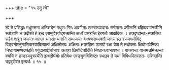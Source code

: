+++
title = "१५ उदु त्ये"

+++

त्ये ते प्रसिद्धाः मधुमत्तमा अतिशयेन मधुराः गिरः अप्रगीताः शस्त्ररूपावाचः स्तोमासः प्रगीतानि बहिष्पवमानादीनि स्तोत्राणि च उदीरते हे इन्द्र त्वामुद्दिश्योद्गच्छन्ति ऊर्ध्वं प्रसरन्ति ईरगतौ आदादिकः । तत्रदृष्टान्तः-सत्राजितः सहैव शत्रून् जयन्तः अतएव धनसाः धनानि सम्भजन्तः वनषणसम्भक्तौ जनसनखनक्रमगमोविट् विड्वनोरनुनासिकस्यादित्यात्वं अक्षितोतयः अक्षिताः क्षयरहिता ऊतयो रक्षा येषां ते तथोक्ताः क्षियोभावेनिष्ठा निष्ठायामण्यदर्थइति पर्युदासाद्दीर्घाभावः अतएव क्षियोदिर्घादिति निष्ठानत्वाभावश्च । वाजयन्तः वाजमन्नमिच्छन्तः क्यचि न छन्दस्यपुत्रस्येति इत्वदीर्घयोः प्रतिषेधः एवङ्गुणविशिष्टाः रथाइव ते यथा विविधमितस्तत- उत्तिष्ठन्ति त्रद्वदुदीरत इत्यर्थः ॥ १५ ॥